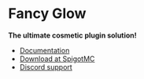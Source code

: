 # Fancy Glow

**The ultimate cosmetic plugin solution!**

* [Documentation](https://hhitt-1.gitbook.io/fancy-glow-documentation)
* [Download at SpigotMC](https://www.spigotmc.org/resources/fancy-glow-%E2%9C%A8-free-cosmetics-plugin.116326/)
* [Discord support](https://discord.smartshub.dev)

